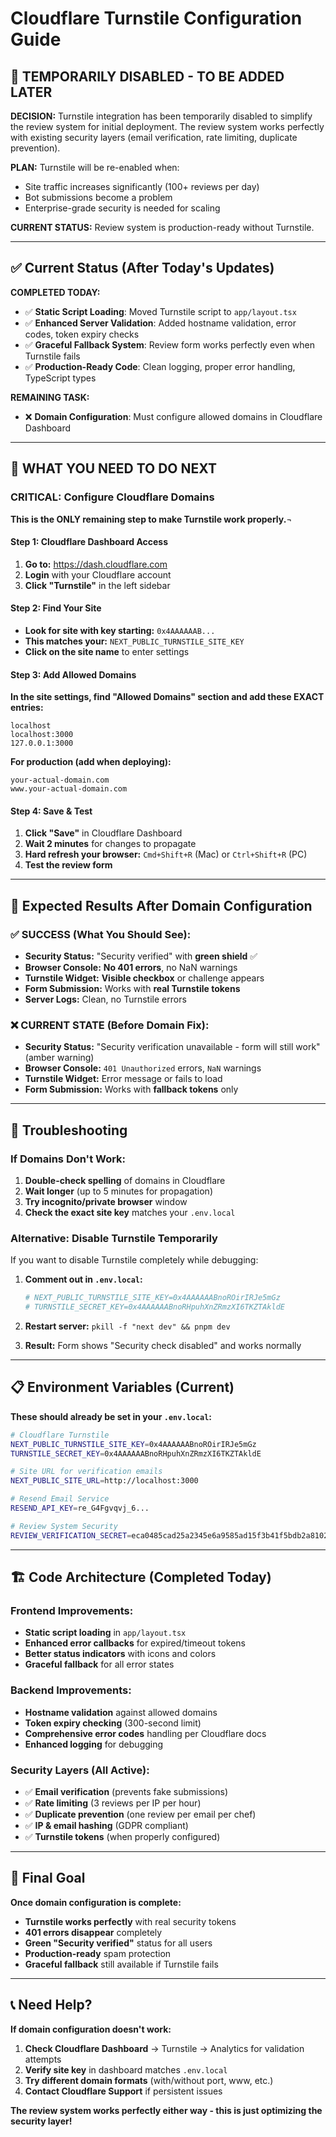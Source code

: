 # Cloudflare Turnstile Configuration Guide

## 🚨 **TEMPORARILY DISABLED - TO BE ADDED LATER**

**DECISION:** Turnstile integration has been temporarily disabled to simplify the review system for initial deployment. The review system works perfectly with existing security layers (email verification, rate limiting, duplicate prevention).

**PLAN:** Turnstile will be re-enabled when:
- Site traffic increases significantly (100+ reviews per day)
- Bot submissions become a problem
- Enterprise-grade security is needed for scaling

**CURRENT STATUS:** Review system is production-ready without Turnstile.

---

## ✅ Current Status (After Today's Updates)

**COMPLETED TODAY:**
- ✅ **Static Script Loading**: Moved Turnstile script to `app/layout.tsx` 
- ✅ **Enhanced Server Validation**: Added hostname validation, error codes, token expiry checks
- ✅ **Graceful Fallback System**: Review form works perfectly even when Turnstile fails
- ✅ **Production-Ready Code**: Clean logging, proper error handling, TypeScript types

**REMAINING TASK:**
- ❌ **Domain Configuration**: Must configure allowed domains in Cloudflare Dashboard

---

## 🚨 **WHAT YOU NEED TO DO NEXT**

### **CRITICAL: Configure Cloudflare Domains**

**This is the ONLY remaining step to make Turnstile work properly.**¬

#### **Step 1: Cloudflare Dashboard Access**
1. **Go to:** https://dash.cloudflare.com
2. **Login** with your Cloudflare account
3. **Click "Turnstile"** in the left sidebar

#### **Step 2: Find Your Site**
- **Look for site with key starting:** `0x4AAAAAAB...`
- **This matches your:** `NEXT_PUBLIC_TURNSTILE_SITE_KEY`
- **Click on the site name** to enter settings

#### **Step 3: Add Allowed Domains**
**In the site settings, find "Allowed Domains" section and add these EXACT entries:**

```
localhost
localhost:3000
127.0.0.1:3000
```

**For production (add when deploying):**
```
your-actual-domain.com
www.your-actual-domain.com
```

#### **Step 4: Save & Test**
1. **Click "Save"** in Cloudflare Dashboard
2. **Wait 2 minutes** for changes to propagate
3. **Hard refresh your browser:** `Cmd+Shift+R` (Mac) or `Ctrl+Shift+R` (PC)
4. **Test the review form**

---

## 🎯 **Expected Results After Domain Configuration**

### **✅ SUCCESS (What You Should See):**
- **Security Status:** "Security verified" with **green shield** ✅
- **Browser Console:** **No 401 errors**, no NaN warnings
- **Turnstile Widget:** **Visible checkbox** or challenge appears
- **Form Submission:** Works with **real Turnstile tokens**
- **Server Logs:** Clean, no Turnstile errors

### **❌ CURRENT STATE (Before Domain Fix):**
- **Security Status:** "Security verification unavailable - form will still work" (amber warning)
- **Browser Console:** `401 Unauthorized` errors, `NaN` warnings
- **Turnstile Widget:** Error message or fails to load
- **Form Submission:** Works with **fallback tokens** only

---

## 🔧 **Troubleshooting**

### **If Domains Don't Work:**
1. **Double-check spelling** of domains in Cloudflare
2. **Wait longer** (up to 5 minutes for propagation)
3. **Try incognito/private browser** window
4. **Check the exact site key** matches your `.env.local`

### **Alternative: Disable Turnstile Temporarily**
If you want to disable Turnstile completely while debugging:

1. **Comment out in `.env.local`:**
   ```bash
   # NEXT_PUBLIC_TURNSTILE_SITE_KEY=0x4AAAAAABnoROirIRJe5mGz
   # TURNSTILE_SECRET_KEY=0x4AAAAAABnoRHpuhXnZRmzXI6TKZTAkldE
   ```

2. **Restart server:** `pkill -f "next dev" && pnpm dev`

3. **Result:** Form shows "Security check disabled" and works normally

---

## 📋 **Environment Variables (Current)**

**These should already be set in your `.env.local`:**

```bash
# Cloudflare Turnstile
NEXT_PUBLIC_TURNSTILE_SITE_KEY=0x4AAAAAABnoROirIRJe5mGz
TURNSTILE_SECRET_KEY=0x4AAAAAABnoRHpuhXnZRmzXI6TKZTAkldE

# Site URL for verification emails
NEXT_PUBLIC_SITE_URL=http://localhost:3000

# Resend Email Service  
RESEND_API_KEY=re_G4Fgvqvj_6...

# Review System Security
REVIEW_VERIFICATION_SECRET=eca0485cad25a2345e6a9585ad15f3b41f5bdb2a81028422e9e445b31273c486
```

---

## 🏗️ **Code Architecture (Completed Today)**

### **Frontend Improvements:**
- **Static script loading** in `app/layout.tsx`
- **Enhanced error callbacks** for expired/timeout tokens
- **Better status indicators** with icons and colors
- **Graceful fallback** for all error states

### **Backend Improvements:**
- **Hostname validation** against allowed domains
- **Token expiry checking** (300-second limit)
- **Comprehensive error codes** handling per Cloudflare docs
- **Enhanced logging** for debugging

### **Security Layers (All Active):**
- ✅ **Email verification** (prevents fake submissions)
- ✅ **Rate limiting** (3 reviews per IP per hour)
- ✅ **Duplicate prevention** (one review per email per chef)
- ✅ **IP & email hashing** (GDPR compliant)
- ✅ **Turnstile tokens** (when properly configured)

---

## 🎯 **Final Goal**

**Once domain configuration is complete:**
- **Turnstile works perfectly** with real security tokens
- **401 errors disappear** completely
- **Green "Security verified"** status for all users
- **Production-ready** spam protection
- **Graceful fallback** still available if Turnstile fails

---

## 📞 **Need Help?**

**If domain configuration doesn't work:**
1. **Check Cloudflare Dashboard** → Turnstile → Analytics for validation attempts
2. **Verify site key** in dashboard matches `.env.local`
3. **Try different domain formats** (with/without port, www, etc.)
4. **Contact Cloudflare Support** if persistent issues

**The review system works perfectly either way - this is just optimizing the security layer!** 